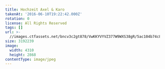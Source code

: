 ```yaml
---
title: Hochzeit Axel & Karo
takenAt: '2016-06-10T19:22:42.000Z'
rotation: 0
license: All Rights Reserved
tags: []
url: >-
  //images.ctfassets.net/bncv3c2gt878/VwKKYVYVZ377W9WXS38gR/5ac104b74c8c9e3ea663e157d465962f/hochzeit-axel--karo_28100088901_o
size: 3192239
image:
  width: 4310
  height: 2868
contentType: image/jpeg
---
```


